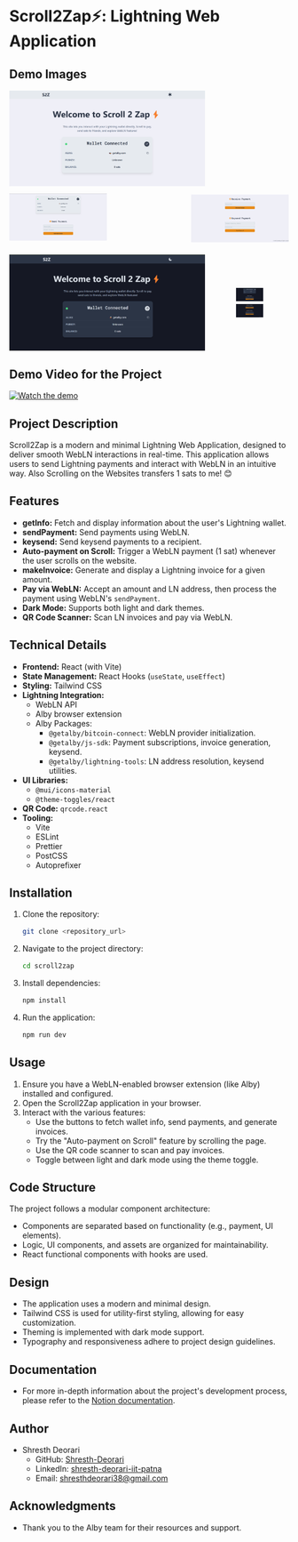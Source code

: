 # Scroll2Zap⚡: Lightning Web Application

## Demo Images

<div style="display: flex; flex-direction: column; justify-content: center; gap: 10px;align-items:center">
  <div>
    <img src="images/h1.png" alt="Home Page" style="width: 70%;" />
  </div>
  <div style="display: flex; flex-direction: row; justify-content: space-between;align-items:center">
    <img src="images/h2.png" alt="Page 2" style="width: 35%; margin-bottom: 5px;" />
    <img src="images/h3.png" alt="Page 3" style="width: 35%;" />
  </div>
</div>


<div style="display: flex; flex-direction: row; justify-content: center; gap: 10px; margin-top: 20px;align-items:center">
  <img src="images/d1.png" alt="Dark Mode Home Page" style="width: 70%;" />
  <div style="display: flex; flex-direction: column; justify-content: space-between; align-items:center">
    <img src="images/d2.png" alt="Dark Mode Page 2" style="width: 35%; margin-bottom: 5px;" />
    <img src="images/d3.png" alt="Dark Mode Page 3" style="width: 35%;" />
  </div>
</div>

## Demo Video for the Project

[![Watch the demo](http://img.youtube.com/vi/6ZDhSX2cC7g/0.jpg)](https://youtu.be/6ZDhSX2cC7g)


## Project Description

Scroll2Zap is a modern and minimal Lightning Web Application, designed to deliver smooth WebLN interactions in real-time. This application allows users to send Lightning payments and interact with WebLN in an intuitive way. Also Scrolling on the Websites transfers 1 sats to me! 😊

## Features

* **getInfo:** Fetch and display information about the user's Lightning wallet.
* **sendPayment:** Send payments using WebLN.
* **keysend:** Send keysend payments to a recipient.
* **Auto-payment on Scroll:** Trigger a WebLN payment (1 sat) whenever the user scrolls on the website.
* **makeInvoice:** Generate and display a Lightning invoice for a given amount.
* **Pay via WebLN:** Accept an amount and LN address, then process the payment using WebLN's `sendPayment`.
* **Dark Mode:** Supports both light and dark themes.
* **QR Code Scanner:** Scan LN invoices and pay via WebLN.

## Technical Details

* **Frontend:** React (with Vite)
* **State Management:** React Hooks (`useState`, `useEffect`)
* **Styling:** Tailwind CSS
* **Lightning Integration:**
    * WebLN API
    * Alby browser extension
    * Alby Packages:
        * `@getalby/bitcoin-connect`: WebLN provider initialization.
        * `@getalby/js-sdk`: Payment subscriptions, invoice generation, keysend.
        * `@getalby/lightning-tools`: LN address resolution, keysend utilities.
* **UI Libraries:**
    * `@mui/icons-material`
    * `@theme-toggles/react`
* **QR Code:** `qrcode.react`
* **Tooling:**
    * Vite
    * ESLint
    * Prettier
    * PostCSS
    * Autoprefixer

## Installation

1.  Clone the repository:
    ```bash
    git clone <repository_url>
    ```
2.  Navigate to the project directory:
    ```bash
    cd scroll2zap
    ```
3.  Install dependencies:
    ```bash
    npm install
    ```
4.  Run the application:
    ```bash
    npm run dev
    ```

## Usage

1.  Ensure you have a WebLN-enabled browser extension (like Alby) installed and configured.
2.  Open the Scroll2Zap application in your browser.
3.  Interact with the various features:
    * Use the buttons to fetch wallet info, send payments, and generate invoices.
    * Try the "Auto-payment on Scroll" feature by scrolling the page.
    * Use the QR code scanner to scan and pay invoices.
    * Toggle between light and dark mode using the theme toggle.

## Code Structure

The project follows a modular component architecture:

* Components are separated based on functionality (e.g., payment, UI elements).
* Logic, UI components, and assets are organized for maintainability.
* React functional components with hooks are used.

## Design

* The application uses a modern and minimal design.
* Tailwind CSS is used for utility-first styling, allowing for easy customization.
* Theming is implemented with dark mode support.
* Typography and responsiveness adhere to project design guidelines.

## Documentation

* For more in-depth information about the project's development process, please refer to the [Notion documentation](https://www.notion.so/Scroll2Zap-1d2396e6a0c880c684daf6ea45ea5101?pvs=4).

## Author

* Shresth Deorari
    * GitHub: [Shresth-Deorari](https://github.com/Shresth-Deorari)
    * LinkedIn: [shresth-deorari-iit-patna](https://www.linkedin.com/in/shresth-deorari/)
    * Email: shresthdeorari38@gmail.com

## Acknowledgments

* Thank you to the Alby team for their resources and support.
